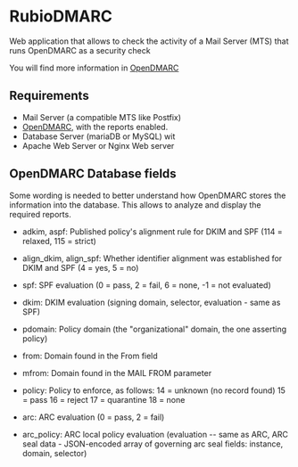 # RubioDMARC
Web application that allows to check the activity of a Mail Server (MTS)  that runs OpenDMARC as a security check

You will find more information in [OpenDMARC](https://github.com/trusteddomainproject/OpenDMARC/blob/master/opendmarc/README)

## Requirements
- Mail Server (a compatible MTS like Postfix)
- [OpenDMARC](https://github.com/trusteddomainproject/OpenDMARC/blob/master/opendmarc/README), with the reports enabled.
- Database Server (mariaDB or MySQL) wit
- Apache Web Server or Nginx Web server

## OpenDMARC Database fields
Some wording is needed to better understand how OpenDMARC stores the information into the database.
This allows to analyze and display the required reports.

- adkim, aspf:
Published policy's alignment rule for DKIM and SPF (114 = relaxed, 115 = strict)

- align_dkim, align_spf:
Whether identifier alignment was established   for DKIM and SPF (4 = yes, 5 = no)

- spf:
SPF evaluation (0 = pass, 2 = fail, 6 = none, -1 = not evaluated)

- dkim:
DKIM evaluation (signing domain, selector, evaluation - same as SPF)

- pdomain:
Policy domain (the "organizational" domain, the one asserting policy)

- from:
Domain found in the From field

- mfrom:
Domain found in the MAIL FROM parameter

- policy:
Policy to enforce, as follows:
			14 = unknown (no record found)
			15 = pass
			16 = reject
			17 = quarantine
			18 = none

- arc:
ARC evaluation (0 = pass, 2 = fail)

- arc_policy:
ARC local policy evaluation (evaluation -- same as ARC, ARC seal data - JSON-encoded array of governing arc seal fields: instance, domain, selector)

